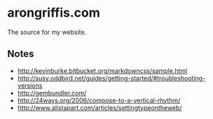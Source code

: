 arongriffis.com
===============

The source for my website.

Notes
-----
* http://kevinburke.bitbucket.org/markdowncss/sample.html
* http://susy.oddbird.net/guides/getting-started/#troubleshooting-versions
* http://gembundler.com/
* http://24ways.org/2006/compose-to-a-vertical-rhythm/
* http://www.alistapart.com/articles/settingtypeontheweb/
